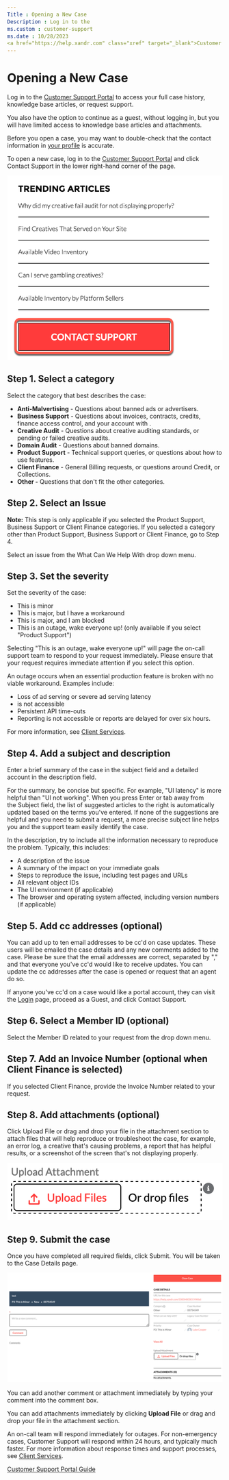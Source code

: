 ```yaml
---
Title : Opening a New Case
Description : Log in to the
ms.custom : customer-support
ms.date : 10/28/2023
<a href="https://help.xandr.com" class="xref" target="_blank">Customer
---
```



# Opening a New Case



Log in to the
<a href="https://help.xandr.com" class="xref" target="_blank">Customer
Support Portal</a> to access your full case history, knowledge base
articles, or request support. 

You also have the option to continue as a guest, without logging in, but
you will have limited access to knowledge base articles and attachments.

Before you open a case, you may want to double-check that the contact
information in <a href="https://wiki.xandr.com/x/-gKRB" class="xref"
target="_blank">your profile</a> is accurate.

To open a new case, log in to the
<a href="https://help.xandr.com" class="xref" target="_blank">Customer
Support Portal</a> and click Contact
Support in the lower right-hand corner of the page. 

 ![XCS Part F](media/xcs-f.png)



## Step 1. Select a category

Select the category that best describes the case:

- **Anti-Malvertising** - Questions about banned ads or advertisers.
- ****Business Support**** - Questions about invoices, contracts,
  credits, finance access control, and your account with
  . 
- **Creative Audit** - Questions about  creative
  auditing standards, or pending or failed creative audits.
- **Domain Audit** - Questions about banned domains.
- **Product Support** - Technical support queries, or questions about
  how to use  features.
- **Client Finance** - General Billing requests, or questions around
  Credit, or Collections. 
- **Other -** Questions that don't fit the other categories.





## Step 2. Select an Issue





<b>Note:</b> This step is only applicable if
you selected the Product Support, Business Support or Client Finance
categories. If you selected a category other than Product Support,
Business Support or Client Finance, go to Step 4.





Select an issue from the What Can We Help With drop down menu.





## Step 3. Set the severity

Set the severity of the case:

- This is minor
- This is major, but I have a workaround
- This is major, and I am blocked
- This is an outage, wake everyone up! (only available if you select
  "Product Support")

Selecting "This is an outage, wake everyone up!" will page the on-call
support team to respond to your request immediately. Please ensure that
your request requires immediate attention if you select this option.



An outage occurs when an essential production feature is broken with no
viable workaround. Examples include:

- Loss of ad serving or severe ad serving latency
-  is not accessible
- Persistent API time-outs
- Reporting is not accessible or reports are delayed for over six hours.



For more information,
see <a href="xcs-xandr-client-services.md" class="xref">Client
Services</a>.





## Step 4. Add a subject and description

Enter a brief summary of the case in the subject field and a detailed
account in the description field.

For the summary, be concise but specific. For example, "UI latency" is
more helpful than "UI not working". When you press Enter or tab away
from the Subject field, the list of suggested articles to the right is
automatically updated based on the terms you've entered. If none of the
suggestions are helpful and you need to submit a request, a more precise
subject line helps you and the support team easily identify the case.



In the description, try to include all the information necessary to
reproduce the problem. Typically, this includes:

- A description of the issue
- A summary of the impact on your immediate goals
- Steps to reproduce the issue, including test pages and URLs
- All relevant object IDs
- The UI environment (if applicable)
- The browser and operating system affected, including version numbers
  (if applicable)







## Step 5. Add cc addresses (optional)

You can add up to ten email addresses to be cc'd on case updates. These
users will be emailed the case details and any new comments added to the
case. Please be sure that the email addresses are correct, separated by
"," and that everyone you've cc'd would like to receive updates. You can
update the cc addresses after the case is opened or request that an
agent do so.

If anyone you've cc'd on a case would like a portal account, they can
visit
the <a href="https://help.xandr.com" class="xref" target="_blank">Login</a> page,
proceed as a Guest, and click Contact
Support.





## Step 6. Select a Member ID (optional)

Select the Member ID related to your request from the drop down menu.





## Step 7. Add an Invoice Number (optional when Client Finance is selected)

If you selected Client Finance, provide the Invoice Number related to
your request.





## Step 8. Add attachments (optional)

Click Upload File or drag and drop
your file in the attachment section to attach files that will help
reproduce or troubleshoot the case, for example, an error log, a
creative that's causing problems, a report that has helpful results, or
a screenshot of the screen that's not displaying properly.

 ![XCS Part G](media/xcs-g.png)





## Step 9. Submit the case

Once you have completed all required fields, click
Submit. You will be taken to the Case
Details page.

 ![XCS Part H](media/xcs-h.png)

You can add another comment or attachment immediately by typing your
comment into the comment box.

You can add attachments immediately by clicking **Upload File** or drag
and drop your file in the attachment section.

An on-call team will respond immediately for outages. For non-emergency
cases, Customer Support will respond within 24 hours, and typically much
faster. For more information about response times and support processes,
see <a href="xcs-xandr-client-services.md" class="xref">Client
Services</a>.





<a href="xcs-customer-support-portal-guide.md"
class="link">Customer Support Portal Guide</a>






